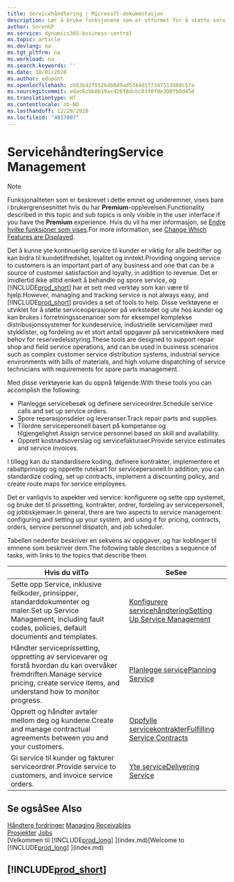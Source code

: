 ```yaml
---
title: Servicehåndtering | Microsoft-dokumentasjon
description: Lær å bruke funksjonene som er utformet for å støtte serviceoperasjoner på verkstedet og ute hos kunder.
author: SorenGP
ms.service: dynamics365-business-central
ms.topic: article
ms.devlang: na
ms.tgt_pltfrm: na
ms.workload: na
ms.search.keywords: ''
ms.date: 10/01/2020
ms.author: edupont
ms.openlocfilehash: cb82642f5526db849ad5344d1f7347513d80c57a
ms.sourcegitcommit: edac6cbb8b19ac426f8dcbc83f0f9e308fb0d45d
ms.translationtype: HT
ms.contentlocale: nb-NO
ms.lasthandoff: 12/29/2020
ms.locfileid: "4817007"
---
```

# <a name="service-management"></a><span data-ttu-id="515db-103">Servicehåndtering</span><span class="sxs-lookup"><span data-stu-id="515db-103">Service Management</span></span>
> [!NOTE]
> <span data-ttu-id="515db-104">Funksjonaliteten som er beskrevet i dette emnet og underemner, vises bare i brukergrensesnittet hvis du har **Premium**-opplevelsen.</span><span class="sxs-lookup"><span data-stu-id="515db-104">Functionality described in this topic and sub topics is only visible in the user interface if you have the **Premium** experience.</span></span> <span data-ttu-id="515db-105">Hvis du vil ha mer informasjon, se [Endre hvilke funksjoner som vises](ui-experiences.md).</span><span class="sxs-lookup"><span data-stu-id="515db-105">For more information, see [Change Which Features are Displayed](ui-experiences.md).</span></span>

<span data-ttu-id="515db-106">Det å kunne yte kontinuerlig service til kunder er viktig for alle bedrifter og kan bidra til kundetilfredshet, lojalitet og inntekt.</span><span class="sxs-lookup"><span data-stu-id="515db-106">Providing ongoing service to customers is an important part of any business and one that can be a source of customer satisfaction and loyalty, in addition to revenue.</span></span> <span data-ttu-id="515db-107">Det er imidlertid ikke alltid enkelt å behandle og spore service, og [!INCLUDE[prod_short](includes/prod_short.md)] har et sett med verktøy som kan være til hjelp.</span><span class="sxs-lookup"><span data-stu-id="515db-107">However, managing and tracking service is not always easy, and [!INCLUDE[prod_short](includes/prod_short.md)] provides a set of tools to help.</span></span> <span data-ttu-id="515db-108">Disse verktøyene er utviklet for å støtte serviceoperasjoner på verkstedet og ute hos kunder og kan brukes i forretningsscenarioer som for eksempel komplekse distribusjonssystemer for kundeservice, industrielle servicemiljøer med stykklister, og fordeling av et stort antall oppgaver på serviceteknikere med behov for reservedelsstyring.</span><span class="sxs-lookup"><span data-stu-id="515db-108">These tools are designed to support repair shop and field service operations, and can be used in business scenarios such as complex customer service distribution systems, industrial service environments with bills of materials, and high volume dispatching of service technicians with requirements for spare parts management.</span></span>  

 <span data-ttu-id="515db-109">Med disse verktøyene kan du oppnå følgende:</span><span class="sxs-lookup"><span data-stu-id="515db-109">With these tools you can accomplish the following:</span></span>  

* <span data-ttu-id="515db-110">Planlegge servicebesøk og definere serviceordrer.</span><span class="sxs-lookup"><span data-stu-id="515db-110">Schedule service calls and set up service orders.</span></span>  
* <span data-ttu-id="515db-111">Spore reparasjonsdeler og leveranser.</span><span class="sxs-lookup"><span data-stu-id="515db-111">Track repair parts and supplies.</span></span>  
* <span data-ttu-id="515db-112">Tilordne servicepersonell basert på kompetanse og tilgjengelighet.</span><span class="sxs-lookup"><span data-stu-id="515db-112">Assign service personnel based on skill and availability.</span></span>  
* <span data-ttu-id="515db-113">Opprett kostnadsoverslag og servicefakturaer.</span><span class="sxs-lookup"><span data-stu-id="515db-113">Provide service estimates and service invoices.</span></span>  

<span data-ttu-id="515db-114">I tillegg kan du standardisere koding, definere kontrakter, implementere et rabattprinsipp og opprette rutekart for servicepersonell.</span><span class="sxs-lookup"><span data-stu-id="515db-114">In addition, you can standardize coding, set up contracts, implement a discounting policy, and create route maps for service employees.</span></span>  

<span data-ttu-id="515db-115">Det er vanligvis to aspekter ved service: konfigurere og sette opp systemet, og bruke det til prissetting, kontrakter, ordrer, fordeling av servicepersonell, og jobbskjemaer.</span><span class="sxs-lookup"><span data-stu-id="515db-115">In general, there are two aspects to service management: configuring and setting up your system, and using it for pricing, contracts, orders, service personnel dispatch, and job scheduler.</span></span>  

<span data-ttu-id="515db-116">Tabellen nedenfor beskriver en sekvens av oppgaver, og har koblinger til emnene som beskriver dem.</span><span class="sxs-lookup"><span data-stu-id="515db-116">The following table describes a sequence of tasks, with links to the topics that describe them.</span></span>   

|<span data-ttu-id="515db-117">**Hvis du vil**</span><span class="sxs-lookup"><span data-stu-id="515db-117">**To**</span></span>|<span data-ttu-id="515db-118">**Se**</span><span class="sxs-lookup"><span data-stu-id="515db-118">**See**</span></span>|  
|------------|-------------|  
|<span data-ttu-id="515db-119">Sette opp Service, inklusive feilkoder, prinsipper, standarddokumenter og maler.</span><span class="sxs-lookup"><span data-stu-id="515db-119">Set up Service Management, including fault codes, policies, default documents and templates.</span></span>|[<span data-ttu-id="515db-120">Konfigurere servicehåndtering</span><span class="sxs-lookup"><span data-stu-id="515db-120">Setting Up Service Management</span></span>](service-setup-service.md)|  
|<span data-ttu-id="515db-121">Håndter serviceprissetting, oppretting av servicevarer og forstå hvordan du kan overvåker fremdriften.</span><span class="sxs-lookup"><span data-stu-id="515db-121">Manage service pricing, create service items, and understand how to monitor progress.</span></span>|[<span data-ttu-id="515db-122">Planlegge service</span><span class="sxs-lookup"><span data-stu-id="515db-122">Planning Service</span></span>](service-plan-service.md)|  
|<span data-ttu-id="515db-123">Opprett og håndter avtaler mellom deg og kundene.</span><span class="sxs-lookup"><span data-stu-id="515db-123">Create and manage contractual agreements between you and your customers.</span></span>|[<span data-ttu-id="515db-124">Oppfylle servicekontrakter</span><span class="sxs-lookup"><span data-stu-id="515db-124">Fulfilling Service Contracts</span></span>](service-fulfill-service-contracts.md)|  
|<span data-ttu-id="515db-125">Gi service til kunder og fakturer serviceordrer.</span><span class="sxs-lookup"><span data-stu-id="515db-125">Provide service to customers, and invoice service orders.</span></span>|[<span data-ttu-id="515db-126">Yte service</span><span class="sxs-lookup"><span data-stu-id="515db-126">Delivering Service</span></span>](service-deliver-service.md)|  

## <a name="see-also"></a><span data-ttu-id="515db-127">Se også</span><span class="sxs-lookup"><span data-stu-id="515db-127">See Also</span></span>  
<span data-ttu-id="515db-128">[Håndtere fordringer](receivables-manage-receivables.md) </span><span class="sxs-lookup"><span data-stu-id="515db-128">[Managing Receivables](receivables-manage-receivables.md) </span></span>  
<span data-ttu-id="515db-129">[Prosjekter](projects-how-create-jobs.md) </span><span class="sxs-lookup"><span data-stu-id="515db-129">[Jobs](projects-how-create-jobs.md) </span></span>  
<span data-ttu-id="515db-130">[Velkommen til [!INCLUDE[prod_long](includes/prod_long.md)] ](index.md)</span><span class="sxs-lookup"><span data-stu-id="515db-130">[Welcome to [!INCLUDE[prod_long](includes/prod_long.md)] ](index.md)</span></span>

## [!INCLUDE[prod_short](includes/free_trial_md.md)]  
